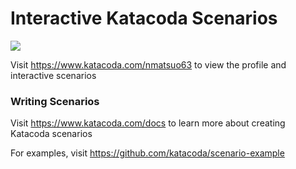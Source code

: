 # Interactive Katacoda Scenarios

[![](http://shields.katacoda.com/katacoda/nmatsuo63/count.svg)](https://www.katacoda.com/nmatsuo63 "Get your profile on Katacoda.com")

Visit https://www.katacoda.com/nmatsuo63 to view the profile and interactive scenarios

### Writing Scenarios
Visit https://www.katacoda.com/docs to learn more about creating Katacoda scenarios

For examples, visit https://github.com/katacoda/scenario-example
